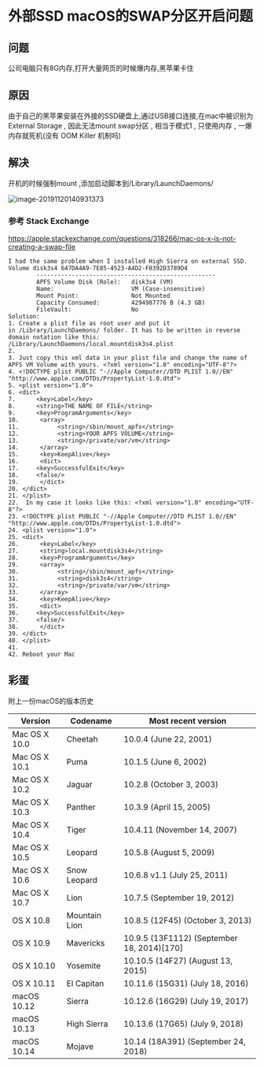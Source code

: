 # 外部SSD macOS的SWAP分区开启问题

## 问题
公司电脑只有8G内存,打开大量网页的时候爆内存,黑苹果卡住

## 原因
由于自己的黑苹果安装在外接的SSD硬盘上,通过USB接口连接,在mac中被识别为External Storage , 因此无法mount swap分区 , 相当于模式1 , 只使用内存  , 一爆内存就死机(没有 OOM Killer 机制吗)

## 解决
开机的时候强制mount ,添加启动脚本到/Library/LaunchDaemons/

![image-20191120140931373](/img/osx86_swap_sloved.jpg)

### 参考 Stack Exchange
https://apple.stackexchange.com/questions/318266/mac-os-x-is-not-creating-a-swap-file

```
I had the same problem when I installed High Sierra on external SSD.
Volume disk3s4 647DA4A9-7E85-4523-A4D2-F0392D3789D4
        ---------------------------------------------------
        APFS Volume Disk (Role):   disk3s4 (VM)
        Name:                      VM (Case-insensitive)
        Mount Point:               Not Mounted
        Capacity Consumed:         4294987776 B (4.3 GB)
        FileVault:                 No
Solution:
1. Create a plist file as root user and put it in /Library/LaunchDaemons/ folder. It has to be written in reverse domain notation like this: /Library/LaunchDaemons/local.mountdisk3s4.plist
2.  
3. Just copy this xml data in your plist file and change the name of APFS VM Volume with yours. <?xml version="1.0" encoding="UTF-8"?>
4. <!DOCTYPE plist PUBLIC "-//Apple Computer//DTD PLIST 1.0//EN" "http://www.apple.com/DTDs/PropertyList-1.0.dtd">
5. <plist version="1.0">
6. <dict>
7.      <key>Label</key>
8.      <string>THE NAME OF FILE</string>
9.      <key>ProgramArguments</key>
10.      <array>
11.           <string>/sbin/mount_apfs</string>
12.           <string>YOUR APFS VOLUME</string>
13.           <string>/private/var/vm</string>
14.      </array>
15.      <key>KeepAlive</key>
16.      <dict>
17.     <key>SuccessfulExit</key>
18.     <false/>
19.      </dict>    
20. </dict>
21. </plist>
22.  In my case it looks like this: <?xml version="1.0" encoding="UTF-8"?>
23. <!DOCTYPE plist PUBLIC "-//Apple Computer//DTD PLIST 1.0//EN" "http://www.apple.com/DTDs/PropertyList-1.0.dtd">
24. <plist version="1.0">
25. <dict>
26.      <key>Label</key>
27.      <string>local.mountdisk3s4</string>
28.      <key>ProgramArguments</key>
29.      <array>
30.           <string>/sbin/mount_apfs</string>
31.           <string>disk3s4</string>
32.           <string>/private/var/vm</string>
33.      </array>
34.      <key>KeepAlive</key>
35.      <dict>
36.     <key>SuccessfulExit</key>
37.     <false/>
38.      </dict>    
39. </dict>
40. </plist>
41.  
42. Reboot your Mac 
```

## 彩蛋

附上一份macOS的版本历史

|Version |Codename |﻿Most recent version |
|--- |--- |--- |
|Mac OS X 10.0 |Cheetah |﻿10.0.4 (June 22, 2001) |
|Mac OS X 10.1 |Puma |10.1.5 (June 6, 2002) |
|Mac OS X 10.2 |Jaguar |10.2.8 (October 3, 2003) |
|Mac OS X 10.3 |Panther |10.3.9 (April 15, 2005) |
|Mac OS X 10.4 |Tiger |10.4.11 (November 14, 2007) |
|Mac OS X 10.5 |Leopard |10.5.8 (August 5, 2009) |
|Mac OS X 10.6 |Snow Leopard |10.6.8 v1.1 (July 25, 2011) |
|Mac OS X 10.7 |Lion |10.7.5 (September 19, 2012) |
|OS X 10.8 |Mountain Lion |10.8.5 (12F45) (October 3, 2013) |
|OS X 10.9 |Mavericks |10.9.5 (13F1112) (September 18, 2014)[170] |
|OS X 10.10 |Yosemite |10.10.5 (14F27) (August 13, 2015) |
|OS X 10.11 |El Capitan |10.11.6 (15G31) (July 18, 2016) |
|macOS 10.12 |Sierra |10.12.6 (16G29) (July 19, 2017) |
|macOS 10.13 |High Sierra |10.13.6 (17G65) (July 9, 2018) |
|macOS 10.14 |Mojave |10.14 (18A391) (September 24, 2018) |